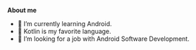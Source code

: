 **About me**<img src="https://github-readme-stats.vercel.app/api/top-langs/?username=zyt1678532032&layout=compact" alt="" align=right />
- 🌱 I’m currently learning Android. 
- 👯 Kotlin is my favorite language.
- 🤔 I’m looking for a job with Android Software Development.



<!--![Top Langs](https://github-readme-stats.vercel.app/api/top-langs/?username=zyt1678532032&layout=compact&hide=objective-c,swift)-->
<!-- <img src="https://github-readme-stats.vercel.app/api/top-langs/?username=zyt1678532032&layout=compact&hide=objective-c,swift" alt="" align=right /> -->
